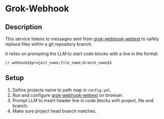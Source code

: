 # Grok-Webhook 

## Description

This service listens to messages sent from [grok-webhook-webext](https://github.com/jimtang2/grok-webhook-webext) to safely replace files within a git repository branch. 

It relies on prompting the LLM to start code blocks with a line in the format: 
```
// webhook$$project_name;file_name;branch_name$$
```

## Setup

1. Define projects name to path map in `config.yml`.
2. Run and configure [grok-webhook-webext](https://github.com/jimtang2/grok-webhook-webext) on browser.
3. Prompt LLM to insert header line in code blocks with project, file and branch.
4. Make sure project head branch matches. 

